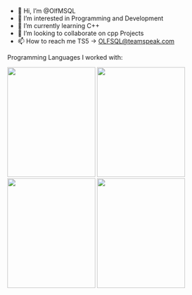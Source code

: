 - 👋 Hi, I’m @OlfMSQL
- 👀 I’m interested in Programming and Development
- 🌱 I’m currently learning C++
- 💞️ I’m looking to collaborate on cpp Projects
- 📫 How to reach me TS5 -> OLFSQL@teamspeak.com

Programming Languages I worked with:

<img src="https://isocpp.org/assets/images/cpp_logo.png" width="200" height="250" /> <img src="https://cdn-icons-png.flaticon.com/512/1532/1532556.png" width="200" height="250" />
<img src="https://cdn-icons-png.flaticon.com/512/919/919826.png" width="200" height="250" />
<img src="https://static-00.iconduck.com/assets.00/c-sharp-c-icon-456x512-9sej0lrz.png" width="200" height="250" />

<!---
OlfMSQL/OlfMSQL is a ✨ special ✨ repository because its `README.md` (this file) appears on your GitHub profile.
You can click the Preview link to take a look at your changes.
--->

